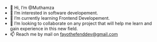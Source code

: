- 👋 Hi, I’m @Muthamza
- 👀 I’m interested in software developement.
- 🌱 I’m currently learning Frontend Developement.
- 💞️ I’m looking to collaborate on any project that will help me learn and gain experience in this new field.
- 📫 Reach me by mail on fayothefenddev@gmail.com

<!---
Muthamza/Muthamza is a ✨ special ✨ repository because its `README.md` (this file) appears on your GitHub profile.
You can click the Preview link to take a look at your changes.
--->
